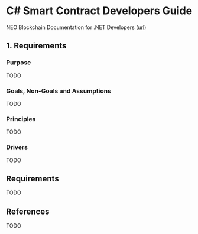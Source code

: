 # C# Smart Contract Developers Guide

NEO Blockchain Documentation for .NET Developers ([url](https://github.com/mwherman2000/neo-windocs/tree/master/windocs))

## 1. Requirements

### Purpose

TODO

### Goals, Non-Goals and Assumptions

TODO

### Principles

TODO

### Drivers

TODO

## Requirements

TODO 

## References

TODO


